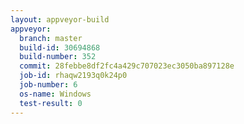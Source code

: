 ```yaml
---
layout: appveyor-build
appveyor:
  branch: master
  build-id: 30694868
  build-number: 352
  commit: 28febbe8df2fc4a429c707023ec3050ba897128e
  job-id: rhaqw2193q0k24p0
  job-number: 6
  os-name: Windows
  test-result: 0
---
```

